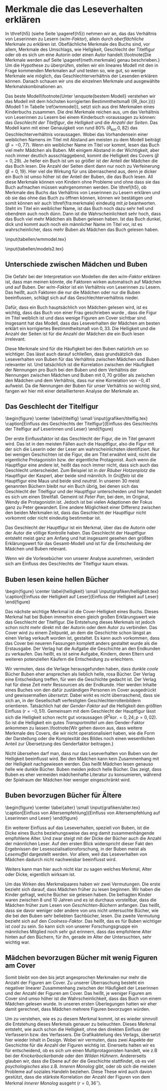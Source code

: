 Merkmale die das Leseverhalten erklären
=======================================

<!-- 
Kinder 10--11 Jahre
Orientierung  Bekanntn: 8,24,46,22 | 32
Buchumschlag: 19,49,19,14 | 68
Altersangabe: 5,46,32,16  | 51
Autorin/Autor: 13,28,31,28  | 42
Serie: 46,27,11,16 |  83

Umschlag
Altersangabe
Autrin/Autor
Bekannte

 -->



 In \thref{h5} (siehe Seite \pageref{h5}) nehmen wir an, das das Verhältnis von Leserinnen zu Lesern (*w/m-Faktor*), allein durch *oberflächliche* Merkmale zu erklären ist.
 Obeflächliche Merkmale des Buchs sind, vor allem, Merkmale des Umschlags, wie Hellgikeit, Geschlecht der Titelfigur oder ob es sich um eine Autorin oder einen Autor handelt.\footnote{Die Merkmale werden auf Seite \pageref{meth.merkmale} genau beschrieben.} 
 Um die Hypothese zu überprüfen, stellen wir ein lineares Modell mit den in Frage kommenden Merkmalen auf und testen so, wie gut, so wenige Merkmale wie möglich, das Geschlechterverhältnis der Lesenden erklären können.
  Danach schauen wir uns die einzelnen Merkmale und ausgewählte Merkmalskombinationen an.


Das beste Modell\footnote{Unter \enquote{bestem Modell} verstehen wir das Modell mit dem höchsten korrigierten Bestimmtheitsmaß (\(R_{kor.}\))} (Modell 1 in Tabelle \ref{wmmodel}), setzt sich aus drei Merkmalen eines Kinderbuchs zusammen. 
Die drei Merkmale reichen aus, um das Verhältnis von Leserinnen zu Lesern bei einem Kinderbuch voraussagen zu können: das *Geschlecht der Titelfigur*, die *Helligkeit* und die *Anzahl der Seiten*.
Das Modell kann mit einer Genauigkeit von rund 80% ($R_{kor.}0{,}82$) das Geschlechterverhältnis voraussagen.
Wobei das Vorhandensein einer weiblichen Namens im Titel mit Abstand am meisten zu dem Modell beiträgt ($\beta=-0{,}77$).
Wenn ein weiblicher Name im Titel vor kommt, lesen das Buch viel mehr Mädchen als Buben.
Mit einigem Abstand in der Wichtigkeit, aber noch immer deutlich ausschlaggebend, kommt die Helligkeit des Covers  ($\beta=0{,}29$).
Je heller ein Buch ist um so größer ist der Anteil der Mädchen die das Buch lesen.
Die Anzahl der Seiten dient dann nur noch zu Verfeinerung ($\beta=0{,}19$).
Hier viel die Wirkung für uns überraschend aus, denn je dicker ein Buch ist umso höher ist der Anteil der Buben, die das Buch lesen.
All diese Merkmale können von Kindern ohne Probleme und ohne dass sie das Buch aufmachen müssen wahrgenommen werden.
Die \thref{h5}, ob Merkmale des Buchs das Verhältnis von Leserinnen zu Lesern erklären und ob sie das ohne das Buch zu öffnen können, können wir bestätigen und somit können wir auch \thref{fra:merkmale} eindeutig mit *ja* beantworten.
Steht im Titel ein weiblicher Name, ist das Buch noch dazu sehr hell und obendrein auch noch dünn.
Dann ist die Wahrscheinlichkeit sehr hoch, dass das Buch viel mehr Mädchen als Buben gelesen haben.
Ist das Buch dunkel, dick und kommt auch noch ein männlicher Name im Titel vor, ist es wahrscheinlicher, dass mehr Buben als Mädchen das Buch gelesen haben.

\input{tabellen/wmmodel.tex}

\input{tabellen/models2.tex}


Unterschiede zwischen Mädchen und Buben
---------------------------------------

Die Gefahr bei der Interpretation von Modellen die den *w/m-Faktor* erklären ist, dass man meinen könnte, die Faktoren wirken automatisch auf Mädchen und auf Buben.
Der *w/m-Faktor* ist ein Verhältnis von Leserinnen zu Lesern.
Das heißt, auch Faktoren die nur die Mädchen oder nur die Buben beeinflussen, schlägt sich auf das Geschlechterverhältnis nieder.

Dafür, dass ein Buch hauptsächlich von Mädchen gelesen wird, ist es wichtig, dass das Buch von einer Frau geschrieben wurde , dass die Figur im Titel weiblich ist und dass wenige Figuren am Cover sichtbar sind.
Insgesamt hat das Modell, dass das Leseverhalten der Mädchen am besten erklärt  ein korrigiertes Bestimmtheitsmaß von $0{,}33$.
Die Helligkeit und die Anzahl der Seiten ist für die Anzahl der Mädchen die ein Buch lesen irrelevant.


Diese Merkmale sind für die Häufigkeit bei den Buben natürlich um so wichtiger.
Das lässt auch darauf schließen, dass grundsätzlich das Leseverhalten von Buben für das Verhältnis zwischen Mädchen und Buben relevanter ist.
Und tatsächlich ist die Korrelation zwischen der Häufigkeit der Nennungen pro Buch bei den Buben und dem Verhältnis der Nennungen zwischen Mädchen und Buben mit $0{,}70$ größer als zwischen den Mädchen und dem Verhältnis, dass nur eine Korrelation von $-0{,}41$ aufweist.
Da die Nennungen der Buben für unser Verhältnis so wichtig sind, fangen wir hier mit einer detaillierteren Analyse der Merkmale an.

Das Geschlecht der Titelfigur
----------------------------

\begin{figure}
\center
  \label{titelfig}
  \small
\input{grafiken/titelfig.tex}
  \caption[Einfluss des Geschlechts der Titelfigur]{Einfluss des Geschlechts der Titelfigur auf Leserinnen und Leser}
\end{figure}

Der erste Einflussfaktor ist das Geschlecht der Figur, die im Titel genannt wird. Das ist in den meisten Fällen auch die Hauptfigur, also die Figur mit der sich die Leserin oder der Leser am wahrscheinlichsten identifiziert.
Nur bei wenigen Geschichten ist die Figur, die am Titel erwähnt wird, nicht die eigentliche Protagonistin bzw. der eigentliche Protagonist. Auch wenn die Hauptfigur eine andere ist, heißt  das noch immer nicht, dass sich auch das Geschlecht unterscheidet. Zum Beispiel ist in *der Räuber Hotzenplotz* die Hauptfigur der Kasperl, aber beide sind männlich. In *Grüffelo* ist die Hauptfigur eine Maus und beide sind *neutral*.
In unseren 30 meist genannten Büchern bleibt nur ein Buch übrig, bei denen sich das Geschlecht der Titelfigur und der Hauptfigur unterscheiden und hier handelt es sich um einen Streitfall.
Gemeint ist *Peter Pan*, bei dem, im Original, Wendy die Protagonistin ist. Jedoch ist bei vielen Adaptionen der Fokus ganz zu Peter gewandert.
Eine andere Möglichkeit einer Differenz zwischen den beiden Merkmalen ist, dass das Geschlecht der Hauptfigur nicht vorkommt oder nicht eindeutig bestimmbar ist.

Das Geschlecht der Hauptfigur ist ein Merkmal, über das die Autorin oder der Autor die völlige Kontrolle haben.
Das Geschlecht der Hauptfigur entsteht meist ganz am Anfang und hat insgesamt gesehen den größten Erklärungswert für das Gesamt-Modell und ist für die Entscheidung der Mädchen und Buben relevant.

Wenn wir die Vorlesebücher von unserer Analyse ausnehmen, verändert sich am Einfluss des Geschlechts der Titelfigur kaum etwas.

Buben lesen keine hellen Bücher
-------------------------------

\begin{figure}
\center
  \label{helligkeit}
  \small
\input{grafiken/helligkeit.tex}
  \caption[Einfluss der Helligkeit auf Leser]{Einfluss der Helligkeit auf Leser}
\end{figure}

Das nächste wichtige Merkmal ist die Cover-Helligkeit eines Buchs.
Dieses Merkmal hat bei Buben immerhin einen gleich großen Erklärungswert wie das Geschlecht der Titelfigur.
Die Entstehung dieses Merkmals ist jedoch schon nicht mehr direkt mit der Autorin oder dem Autor zu verbinden.
Das Cover wird zu einem Zeitpunkt, an dem die Geschichte schon längst an einen Verlag verkauft worden ist, gestaltet.
Es kann auch vorkommen, dass das Cover bei neueren Fassungen komplett anders gestaltet wurde als die Erstausgabe.
Der Verlag hat die Aufgabe die Geschichte an den Endkunden zu verkaufen.
Das heißt, es ist seine Aufgabe, Kindern, deren Eltern und weiteren potenziellen Käufern die Entscheidung zu erleichtern.

Wir vermuten, dass die Verlage herausgefunden haben, dass dunkle *coole* Bücher Buben eher ansprechen als lieblich helle, rosa Bücher.
Der Verlag eine Entscheidung treffen, für wen die Geschichte gedacht ist.
Der Verlag hat für diese Zeit mehr Ressourcen als der Endkunde.
Hier werden Inhalte eines Buches von den dafür zuständigen Personen im Cover ausgedrückt und gewissermaßen *übersetzt*. Dabei wirkt es nicht überraschend, dass sie sich an, in der Gesellschaft verfestigten Geschlechterrollenbildern orientieren.
Tatsächlich hat der *Gender-Faktor* auf die Helligkeit den größten Einfluss ($r=-0{,}51$). Gemeinsam mit dem Geschlecht der Hauptfigur lässt sich die Helligkeit schon recht gut voraussagen ($R^2 \scriptstyle kor.\textstyle  =0{,}24; p=0{,}02$).
So ist die Helligkeit ein gutes *Transportmittel* um den Gender-Faktor ankommen zu lassen.\footnote{Wir gehen davon aus, dass weitere Merkmale des Covers, die wir nicht operationalisiert haben, wie die Form der Darstellung oder die Komplexität des Bildes noch einen wesentlichen Anteil zur Übersetzung des Genderfaktor beitragen.}

Nicht übersehen darf man, dass nur das Leseverhalten von Buben von der Helligkeit beeinflusst wird. Bei den Mädchen kann kein Zusammenhang mit der Helligkeit nachgewiesen werden.
Das heißt Mädchen lesen genauso helle wie dunkle Bücher.
Buben meiden jedoch helle Bücher.
Das zeigt, dass Buben es eher vermeiden mädchenhafte Literatur zu konsumieren, während der Spielraum der Mädchen hier weniger eingeschränkt wird.

Buben bevorzugen Bücher für Ältere
----------------------------------

\begin{figure}
\center
  \label{alter}
  \small
\input{grafiken/alter.tex}
  \caption[Einfluss von Altersempfehlung]{Einfluss von Altersempfehlung auf Leserinnen und Leser}
\end{figure}

Ein weiterer Einfluss auf das Leseverhalten, speziell von Buben, ist die Dicke eines Buchs beziehungsweise das eng damit zusammenhängende empfohlene Alter.
Und zwar steigt mit der Dicke der Bücher auch die Anzahl der männlichen Leser.
Auf den ersten Blick widerspricht dieser Fakt den Ergebnissen der Lesesozialisationsforschung, in der Buben meist als *Lesemuffel* dargestellt werden.
Vor allem, weil das Leseverhalten von Mädchen dadurch nicht nachweisbar beeinflusst wird.

Weiters kann man hier auch nicht klar zu sagen welches Merkmal, Alter oder Dicke, eigentlich wirksam ist.

Um das Wirken des Merkmalpaares haben wir zwei Vermutungen.
Die erste bezieht sich darauf, dass Mädchen früher zu lesen beginnen. Wir haben die Kinder gefragt, welche Bücher sie gelesen haben. Die befragten Kinder waren zwischen 8 und 10 Jahren und es ist durchaus vorstellbar, dass die Mädchen früher zum Lesen von *Geschichten-Büchern* anfangen. Das heißt, dass sie davor weniger oder andere von uns nicht untersuchte Bücher, wie die bei den Buben sehr beliebten Sachbücher, lesen.
Die zweite Vermutung bezieht sich auf den *Coolness-Faktor*.
Das heißt, das es für Buben wichtiger ist *cool* zu sein.
So kann sich von unserer Forschungsgruppe ein männliches Mitglied noch sehr gut erinnern, dass das empfohlene Alter hinten auf den Büchern, für ihn, gerade im Alter der Untersuchten, sehr wichtig war.




Mädchen bevorzugen Bücher mit wenig Figuren am Cover
----------------------------------------------------

Somit bleibt von den bis jetzt angesprochen Merkmalen nur mehr die Anzahl der Figuren am Cover.
Zu unserer Überraschung besteht ein negativer linearer Zusammenhang zwischen der Häufigkeit der Leserinnen und der Anzahl der Figuren am Cover.
Das heißt, je weniger Figuren am Cover sind umso höher ist die Wahrscheinlichkeit, dass das Buch von einem Mädchen gelesen wurde.
In unseren ersten Überlegungen hatten wir eher damit gerechnet, dass Mädchen mehrere Figuren bevorzugen würden.

Um zu verstehen, wie es zu diesem Merkmal kommt, ist es wieder sinnvoll die Entstehung dieses Merkmals genauer zu beleuchten.
Dieses Merkmal entsteht, wie auch schon die Helligkeit, ohne den direkten Einfluss der Verfasserin bzw. des Verfassers.
Die Grafikabteilung des Verlags, übersetzt hier wieder Inhalt in Design.
Wobei wir vermuten, dass zwei Aspekte der Geschichte für die Anzahl der Figuren wichtig ist.
Einerseits halten wir es für entscheidend, ob es sich um einen Multiprotagonisten handelt, wie z.B bei der *Knickerbockerbande* oder den *Wilden Hühnern*.
Andererseits glauben wir, dass die Ebene auf der die Geschichte stattfindet, ob es viel *psychologisches* also z.B. *Inneren Monolog* gibt, oder ob sich die meisten Probleme auf soziales Handeln beziehen.
Diese These wird auch davon gestützt, dass die stärkste Korrelation der Anzahl der Figuren von dem Merkmal *Innerer Monolog* ausgeht ($r=0{,}36^\circ$).







